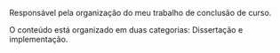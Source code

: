 Responsável pela organização do meu trabalho de conclusão de curso.

O conteúdo está organizado em duas categorias: Dissertação e implementação.


